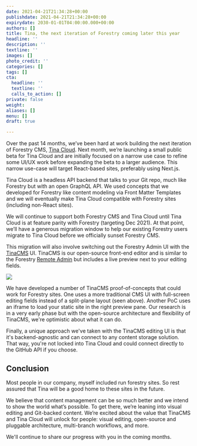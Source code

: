 ```yaml
---
date: 2021-04-21T21:34:28+00:00
publishdate: 2021-04-21T21:34:28+00:00
expirydate: 2030-01-01T04:00:00.000+00:00
authors: []
title: Tina, the next iteration of Forestry coming later this year
headline: ''
description: ''
textline: ''
images: []
photo_credit: ''
categories: []
tags: []
cta:
  headline: ''
  textline: ''
  calls_to_action: []
private: false
weight: 
aliases: []
menu: []
draft: true

---
```

Over the past 14 months, we’ve been hard at work building the next iteration of Forestry CMS, [Tina Cloud](https://tina.io/blog/tina-cloud-a-headless-cms-backed-by-git/). Next month, we’re launching a small public beta for Tina Cloud and are initially focused on a narrow use case to refine some UI/UX work before expanding the beta to a larger audience.  This narrow use-case will target React-based sites, preferably using Next.js.

Tina Cloud is a headless API backend that talks to your Git repo, much like Forestry but with an open GraphQL API.  We used concepts that we developed for Forestry like content modeling via Front Matter Templates and we will eventually make Tina Cloud compatible with Forestry sites (including non-React sites).

We will continue to support both Forestry CMS and Tina Cloud until Tina Cloud is at feature parity with Forestry (targeting Dec 2021). At that point, we’ll have a generous migration window to help our existing Forestry users migrate to Tina Cloud before we officially sunset Forestry CMS.   

This migration will also involve switching out the Forestry Admin UI with the [TinaCMS](http://tina.io/) UI. TinaCMS is our open-source front-end editor and is similar to the Forestry [Remote Admin](https://forestry.io/docs/editing/remote-admin/) but includes a live preview next to your editing fields.

![](https://res.cloudinary.com/forestry-demo/image/upload/v1619023278/tina-cms-visual-editing.gif)

We have developed a number of TinaCMS proof-of-concepts that could work for Forestry sites. One uses a more traditional CMS UI with full-screen editing fields instead of a split-plane layout (seen above). Another PoC uses an iframe to load your static site in the right preview pane.   Our research is in a very early phase but with the open-source architecture and flexibility of TinaCMS, we're optimistic about what it can do. 

Finally, a unique approach we've taken with the TinaCMS editing UI is that it's backend-agnostic and can connect to any content storage solution. That way, you're not locked into Tina Cloud and could connect directly to the GitHub API if you choose.

## Conclusion

Most people in our company, myself included run forestry sites. So rest assured that Tina will be a good home to these sites in the future. 

We believe that content management can be so much better and we intend to show the world what’s possible. To get there, we’re leaning into visual editing and Git-backed content.  We’re excited about the value that TinaCMS and Tina Cloud will unlock for people: visual editing, open-source and pluggable architecture, multi-branch workflows, and more.

We'll continue to share our progress with you in the coming months.